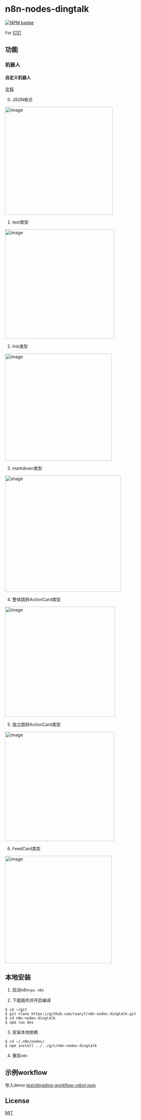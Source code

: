 # n8n-nodes-dingtalk

[![NPM badge](https://img.shields.io/npm/v/n8n-nodes-dingtalk.svg)](https://www.npmjs.com/package/n8n-nodes-dingtalk)

For [钉钉](https://dingtalk.com)

## 功能

### 机器人

#### 自定义机器人

[文档](https://open.dingtalk.com/document/group/custom-robot-access)

0. JSON格式
<img width="352" alt="image" src="https://user-images.githubusercontent.com/509251/193441704-a109656a-87cc-4597-ba11-d03d968fff40.png">


1. text类型
<img width="357" alt="image" src="https://user-images.githubusercontent.com/509251/193441488-848868b4-fdf4-4f4c-a331-a042af46d9dd.png">

2. link类型
<img width="350" alt="image" src="https://user-images.githubusercontent.com/509251/193441511-4a31d827-ee1b-4f4d-91d7-61373903e7c9.png">

3. markdown类型
<img width="380" alt="image" src="https://user-images.githubusercontent.com/509251/193441552-f47d40cd-061f-4bf8-b2c9-78f662809243.png">

4. 整体跳转ActionCard类型
<img width="360" alt="image" src="https://user-images.githubusercontent.com/509251/193441654-c36e5a81-0321-4043-9688-b648a04521bf.png">

5. 独立跳转ActionCard类型
<img width="357" alt="image" src="https://user-images.githubusercontent.com/509251/193441661-633fda05-464d-4297-b657-4077d0725be0.png">

6. FeedCard类型
<img width="350" alt="image" src="https://user-images.githubusercontent.com/509251/193441683-807cb657-abae-4ac9-9ad1-01616e0fdba0.png">


## 本地安装

1. 启动n8n`npx n8n`

2. 下载插件并开启编译

```shell
$ cd ~/git
$ git clone https://github.com/ruanjf/n8n-nodes-dingtalk.git
$ cd n8n-nodes-dingtalk
$ npm run dev
```

3. 安装本地依赖

```shell
$ cd ~/.n8n/nodes/
$ npm install ../../git/n8n-nodes-dingtalk
```

4. 重启`n8n`

## 示例workflow

导入demo
[test/dingding-workflow-robot.json](https://github.com/ruanjf/n8n-nodes-dingtalk/raw/main/test/dingding-workflow-robot.json)

## License

[MIT](https://github.com/ruanjf/n8n-nodes-dingtalk/blob/main/LICENSE.md)
